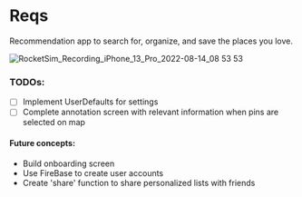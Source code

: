# Reqs
Recommendation app to search for, organize, and save the places you love.

![RocketSim_Recording_iPhone_13_Pro_2022-08-14_08 53 53](https://user-images.githubusercontent.com/98359662/184544983-fcdbba2e-2739-47bc-986c-ad8401b5dd95.gif)

### TODOs:
* [ ] Implement UserDefaults for settings
* [ ] Complete annotation screen with relevant information when pins are selected on map

#### Future concepts:
* Build onboarding screen
* Use FireBase to create user accounts
* Create 'share' function to share personalized lists with friends
